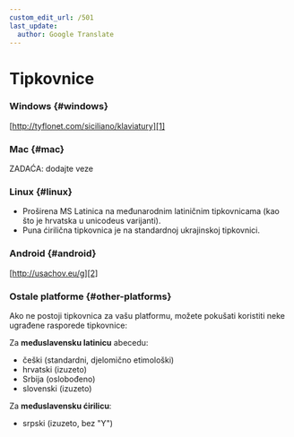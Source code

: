 ```yaml
---
custom_edit_url: /501
last_update:
  author: Google Translate
---
```


# Tipkovnice

### Windows \{#windows}

[http://tyflonet.com/siciliano/klaviatury][1]

### Mac \{#mac}

ZADAĆA: dodajte veze

### Linux \{#linux}

- Proširena MS Latinica na međunarodnim latiničnim tipkovnicama (kao što je hrvatska u unicodeus varijanti).
- Puna ćirilična tipkovnica je na standardnoj ukrajinskoj tipkovnici.

### Android \{#android}

[http://usachov.eu/g][2]

### Ostale platforme \{#other-platforms}

Ako ne postoji tipkovnica za vašu platformu, možete pokušati koristiti neke ugrađene rasporede tipkovnice:

Za **međuslavensku latinicu** abecedu:

- češki (standardni, djelomično etimološki)
- hrvatski (izuzeto)
- Srbija (oslobođeno)
- slovenski (izuzeto)

Za **međuslavensku ćirilicu**:

- srpski (izuzeto, bez "Y")

[1]: http://tyflonet.com/siciliano/klaviatury

[2]: http://usachov.eu/g

